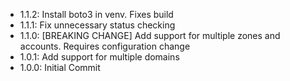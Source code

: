 - 1.1.2: Install boto3 in venv. Fixes build
- 1.1.1: Fix unnecessary status checking
- 1.1.0: [BREAKING CHANGE] Add support for multiple zones and accounts. Requires configuration change
- 1.0.1: Add support for multiple domains
- 1.0.0: Initial Commit
